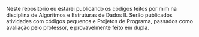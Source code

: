 Neste repositório eu estarei publicando os códigos feitos por mim na disciplina de Algoritmos e Estruturas de Dados II. Serão publicados atividades com códigos pequenos e Projetos de Programa, passados como avaliação pelo professor, e provavelmente feito em dupla.
